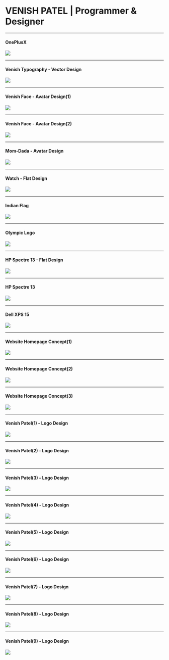 # VENISH PATEL | Programmer & Designer
---

#### OnePlusX
![](OnePlusX.jpg)

---

#### Venish Typography - Vector Design
![](Venish-1.jpg)

---

#### Venish Face - Avatar Design(1)
![](VenishAvatar-5.png)

---

#### Venish Face - Avatar Design(2)
![](VenishAvatar-4.jpg)

---

#### Mom-Dada - Avatar Design
![](Mamma-Daddy-6.jpg)

---

#### Watch - Flat Design
![](Watch.jpg	)

---

#### Indian Flag
![](IndianFlag.jpg)

---

#### Olympic Logo
![](Olympic.jpg)

---

#### HP Spectre 13 - Flat Design
![](HpSpectre13-Top-2016-1.jpg)

---

#### HP Spectre 13
![](HpSpectre13-2016.png)

---

#### Dell XPS 15 
![](DellXPS15Top.jpg)

---

#### Website Homepage Concept(1)
![](Wanice_website.jpg)

---

#### Website Homepage Concept(2)
![](Wanice_website.png)

---

#### Website Homepage Concept(3)
![](Mysite2.jpg)

---

#### Venish Patel(1) - Logo Design
![](VenishPatel-5.jpg)

---

#### Venish Patel(2) - Logo Design
![](VenishPatel-3.png)

---

#### Venish Patel(3) - Logo Design
![](VenishPatel-4.png)

---

#### Venish Patel(4) - Logo Design
![](W_Material_logo3.jpg)

---

#### Venish Patel(5) - Logo Design
![](W_Material_logo4.jpg)

---

#### Venish Patel(6) - Logo Design
![](W_round_logo1.jpg)

---

#### Venish Patel(7) - Logo Design
![](VenishLogo.jpg)

---

#### Venish Patel(8) - Logo Design
![](VenishLogo1.jpg)

---

#### Venish Patel(9) - Logo Design
![](VenishLogo11.jpg)
